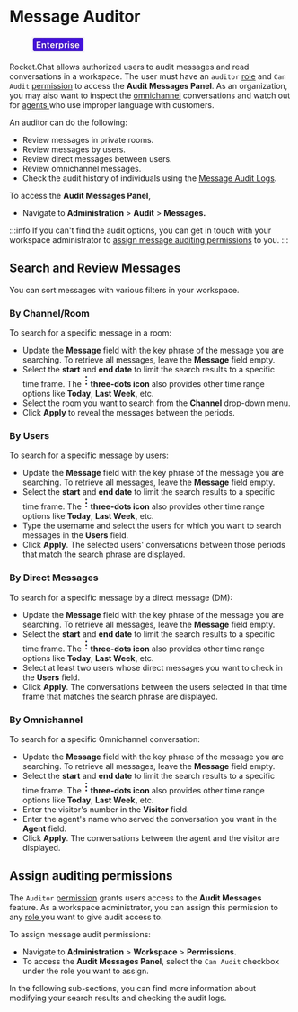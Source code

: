 # Message Auditor

<figure><img src="/img/2021-06-10_22-31-38 (3) (3) (3) (3) (3) (3) (3) (3) (3) (2) (3) (1) (1) (1) (1) (2) (1) (1) (1) (1) (1) (1) (4) (1) (1) (1) (1) (1) (1) (1) (34).jpg" alt=""></img><figcaption></figcaption></figure>

Rocket.Chat allows authorized users to audit messages and read conversations in a workspace. The user must have an `auditor` [role](../../../setup-and-configure/roles-in-rocket.chat.md) and `Can Audit` [permission](../../workspace-administration/permissions/) to access the **Audit Messages Panel**. As an organization, you may also want to inspect the [omnichannel](../../omnichannel/) conversations and watch out for [agents ](../../omnichannel/agents.md)who use improper language with customers.&#x20;

An auditor can do the following:

* Review messages in private rooms.
* Review messages by users.
* Review direct messages between users.
* Review omnichannel messages.
* Check the audit history of individuals using the [Message Audit Logs](audit-logs.md).

To access the **Audit Messages Panel**,

* Navigate to **Administration** > **Audit** > **Messages.**

:::info
If you can't find the audit options, you can get in touch with your workspace administrator to [assign message auditing permissions](./#assign-auditing-permissions) to you.
:::

## Search and Review Messages

You can sort messages with various filters in your workspace.

### By Channel/Room

To search for a specific message in a room:

* Update the **Message** field with the key phrase of the message you are searching. To retrieve all messages, leave the **Message** field empty.
* Select the **start** and **end date** to limit the search results to a specific time frame. The ![](/img/three-dot-icon.png)**three-dots icon** also provides other time range options like **Today**, **Last Week,** etc.
* Select the room you want to search from the **Channel** drop-down menu.
* Click **Apply** to reveal the messages between the periods.

### By Users

To search for a specific message by users:

* Update the **Message** field with the key phrase of the message you are searching. To retrieve all messages, leave the **Message** field empty.
* Select the **start** and **end date** to limit the search results to a specific time frame. The ![](/img/three-dot-icon.png)**three-dots icon** also provides other time range options like **Today**, **Last Week,** etc.
* Type the username and select the users for which you want to search messages in the **Users** field.
* Click **Apply**. The selected users' conversations between those periods that match the search phrase are displayed.

### By Direct Messages

To search for a specific message by a direct message (DM):

* Update the **Message** field with the key phrase of the message you are searching. To retrieve all messages, leave the **Message** field empty.
* Select the **start** and **end date** to limit the search results to a specific time frame. The ![](/img/three-dot-icon.png)**three-dots icon** also provides other time range options like **Today**, **Last Week,** etc.
* Select at least two users whose direct messages you want to check in the **Users** field.
* Click **Apply**. The conversations between the users selected in that time frame that matches the search phrase are displayed.

### By Omnichannel

To search for a specific Omnichannel conversation:

* Update the **Message** field with the key phrase of the message you are searching. To retrieve all messages, leave the **Message** field empty.
* Select the **start** and **end date** to limit the search results to a specific time frame. The ![](/img/three-dot-icon.png)**three-dots icon** also provides other time range options like **Today**, **Last Week,** etc.
* Enter the visitor's number in the **Visitor** field.
* Enter the agent's name who served the conversation you want in the **Agent** field.
* Click **Apply**. The conversations between the agent and the visitor are displayed.

## Assign auditing permissions

The `Auditor` [permission](../../workspace-administration/permissions/) grants users access to the **Audit Messages** feature. As a workspace administrator, you can assign this permission to any [role ](../../workspace-administration/permissions/#roles)you want to give audit access to.

To assign message audit permissions:

* Navigate to **Administration** > **Workspace** > **Permissions.**
* To access the **Audit Messages Panel**, select the `Can Audit` checkbox under the role you want to assign.

In the following sub-sections, you can find more information about modifying your search results and checking the audit logs.
